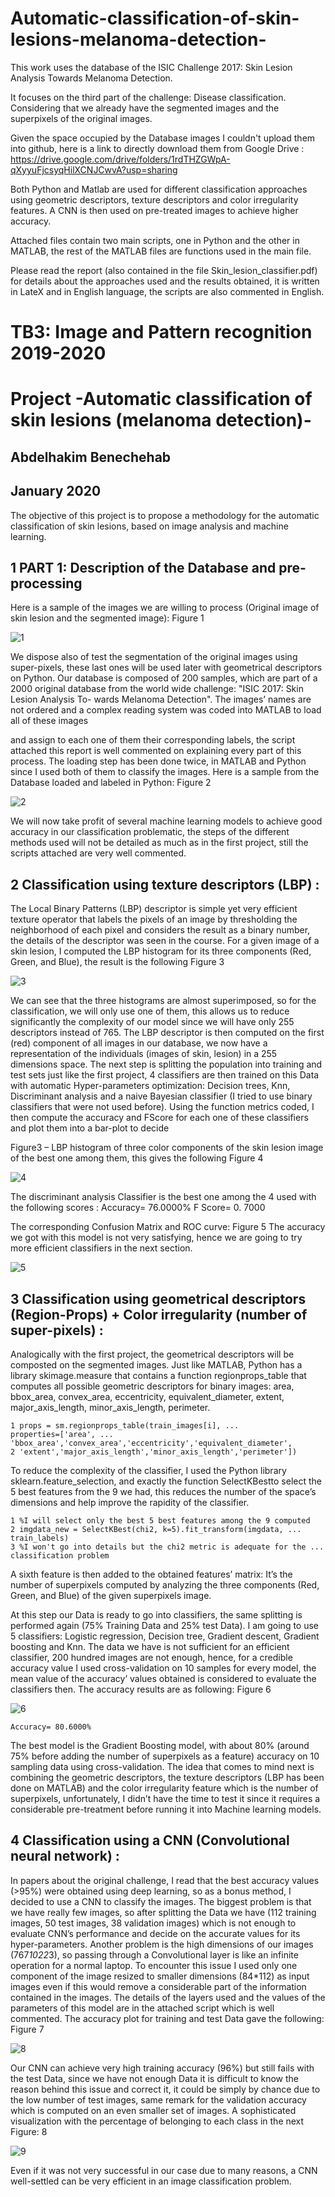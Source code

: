 # Automatic-classification-of-skin-lesions-melanoma-detection-

This work uses the database of the ISIC Challenge 2017: Skin Lesion Analysis Towards Melanoma Detection.

It focuses on the third part of the challenge: Disease classification. Considering that we already have the segmented images and the superpixels of the original images.

Given the space occupied by the Database images I couldn't upload them into github, here is a link to directly download them from Google Drive : https://drive.google.com/drive/folders/1rdTHZGWpA-qXyyuFjcsyqHilXCNJCwvA?usp=sharing

Both Python and Matlab are used for different classification approaches using geometric descriptors, texture descriptors and color irregularity features. A CNN is then used on pre-treated images to achieve higher accuracy.

Attached files contain two main scripts, one in Python and the other in MATLAB, the rest of the MATLAB files are functions used in the main file.

Please read the report (also contained in the file Skin_lesion_classifier.pdf) for details about the approaches used and the results obtained, it is written in LateX and in English language, the scripts are also commented in English.

# TB3: Image and Pattern recognition 2019-2020

# Project -Automatic classification of skin lesions (melanoma detection)-

## Abdelhakim Benechehab

## January 2020

The objective of this project is to propose a methodology for the automatic
classification of skin lesions, based on image analysis and machine learning.

## 1 PART 1: Description of the Database and pre-processing

Here is a sample of the images we are willing to process (Original image of
skin lesion and the segmented image): Figure 1

<img src="figures/1.jpg" 
  alt="1"/>

We dispose also of test the segmentation of the original images using super-pixels,
these last ones will be used later with geometrical descriptors on Python.
Our database is composed of 200 samples, which are part of a 2000 original
database from the world wide challenge: "ISIC 2017: Skin Lesion Analysis To-
wards Melanoma Detection". The images’ names are not ordered and a complex
reading system was coded into MATLAB to load all of these images


and assign to each one of them their corresponding labels, the script attached
this report is well commented on explaining every part of this process.
The loading step has been done twice, in MATLAB and Python since I used
both of them to classify the images. Here is a sample from the Database loaded
and labeled in Python: Figure 2

<img src="figures/2.jpg" 
  alt="2"/>
  
We will now take profit of several machine learning models to achieve
good accuracy in our classification problematic, the steps of the different
methods used will not be detailed as much as in the first project, still the
scripts attached are very well commented.

## 2 Classification using texture descriptors (LBP) :

The Local Binary Patterns (LBP) descriptor is simple yet very efficient
texture operator that labels the pixels of an image by thresholding the neighborhood of each pixel and considers the result as a binary number, the details of the descriptor was seen in the course. For a given image of a skin lesion, I computed the LBP histogram for its three components (Red, Green, and Blue), the result is the following Figure 3

<img src="figures/3.jpg" 
  alt="3"/>

We can see that the three histograms are almost superimposed, so for the classification, we will only use one of them, this allows us to reduce significantly the complexity of our model since we will have only 255 descriptors instead of 765.
The LBP descriptor is then computed on the first (red) component of all
images in our database, we now have a representation of the individuals (images of skin, lesion) in a 255 dimensions space.
The next step is splitting the population into training and test sets just
like the first project, 4 classifiers are then trained on this Data with automatic Hyper-parameters optimization: Decision trees, Knn, Discriminant analysis and a naive Bayesian classifier (I tried to use binary classifiers that were not used before).
Using the function metrics coded, I then compute the accuracy and FScore for each one of these classifiers and plot them into a bar-plot to decide


Figure3 – LBP histogram of three color components of the skin lesion image of the best one among them, this gives the following Figure 4

<img src="figures/4.jpg" 
  alt="4"/>
  
The discriminant analysis Classifier is the best one among the 4 used with the following scores :
Accuracy= 76.0000%
F Score= 0. 7000

The corresponding Confusion Matrix and ROC curve: Figure 5
The accuracy we got with this model is not very satisfying, hence we are
going to try more efficient classifiers in the next section.


<img src="figures/5.jpg" 
  alt="5"/>

## 3 Classification using geometrical descriptors (Region-Props) + Color irregularity (number of super-pixels) :

Analogically with the first project, the geometrical descriptors will be composted on the segmented images. Just like MATLAB, Python has a library skimage.measure that contains a function regionprops_table that computes all possible geometric descriptors for binary images: area, bbox_area, convex_area, eccentricity, equivalent_diameter, extent, major_axis_length, minor_axis_length, perimeter.

```
1 props = sm.regionprops_table(train_images[i], ...
properties=['area', ...
'bbox_area','convex_area','eccentricity','equivalent_diameter',
2 'extent','major_axis_length','minor_axis_length','perimeter'])
```
To reduce the complexity of the classifier, I used the Python library sklearn.feature_selection, and exactly the function SelectKBestto select the 5 best features from the 9 we had, this reduces the number of the space’s dimensions and help improve the rapidity of the classifier.

```
1 %I will select only the best 5 best features among the 9 computed
2 imgdata_new = SelectKBest(chi2, k=5).fit_transform(imgdata, ...
train_labels)
3 %I won't go into details but the chi2 metric is adequate for the ...
classification problem
```
A sixth feature is then added to the obtained features’ matrix: It’s the number of superpixels computed by analyzing the three components (Red, Green, and Blue) of the given superpixels image.


At this step our Data is ready to go into classifiers, the same splitting is
performed again (75% Training Data and 25% test Data). I am going to use 5 classifiers: Logistic regression, Decision tree, Gradient descent, Gradient boosting and Knn.
The data we have is not sufficient for an efficient classifier, 200 hundred
images are not enough, hence, for a credible accuracy value I used cross-validation on 10 samples for every model, the mean value of the accuracy’ values obtained is considered to evaluate the classifiers then.
The accuracy results are as following: Figure 6

<img src="figures/6.jpg" 
  alt="6"/>
  
```
Accuracy= 80.6000%
```
The best model is the Gradient Boosting model, with about 80% (around
75% before adding the number of superpixels as a feature) accuracy on 10 sampling data using cross-validation. The idea that comes to mind next is combining the geometric descriptors, the texture descriptors (LBP has been done on MATLAB) and the color irregularity feature which is the number of superpixels, unfortunately, I didn’t have the time to test it since it requires a considerable pre-treatment before running it into Machine learning models.

## 4 Classification using a CNN (Convolutional neural network) :

In papers about the original challenge, I read that the best accuracy values (>95%) were obtained using deep learning, so as a bonus method, I decided to use a CNN to classify the images.
The biggest problem is that we have really few images, so after splitting the Data we have (112 training images, 50 test images, 38 validation images) which is not enough to evaluate CNN’s performance and decide on the accurate values for its hyper-parameters.
Another problem is the high dimensions of our images (767*1022*3), so
passing through a Convolutional layer is like an infinite operation for a normal laptop. To encounter this issue I used only one component of the image resized to smaller dimensions (84*112) as input images even if this would remove a considerable part of the information contained in the images.
The details of the layers used and the values of the parameters of this model are in the attached script which is well commented.
The accuracy plot for training and test Data gave the following: Figure 7

<img src="figures/8.jpg" 
  alt="8"/>
  
Our CNN can achieve very high training accuracy (96%) but still fails with the test Data, since we have not enough Data it is difficult to know the reason behind this issue and correct it, it could be simply by chance due to the low number of test images, same remark for the validation accuracy which is computed on an even smaller set of images.
A sophisticated visualization with the percentage of belonging to each class in the next Figure: 8

<img src="figures/9.jpg" 
  alt="9"/>
  
Even if it was not very successful in our case due to many reasons, a CNN well-settled can be very efficient in an image classification problem.


